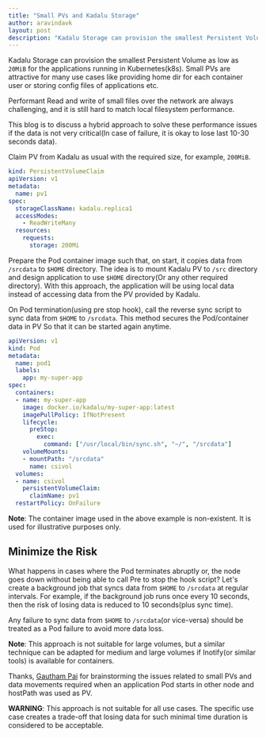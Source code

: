 ```yaml
---
title: "Small PVs and Kadalu Storage"
author: aravindavk
layout: post
description: "Kadalu Storage can provision the smallest Persistent Volume as low as 20MiB for the applications running in Kubernetes(k8s). Small PVs are attractive for many use cases like providing home dir for each container user or storing config files of applications etc."
---
```


Kadalu Storage can provision the smallest Persistent Volume as low as `20MiB` for the applications running in Kubernetes(k8s). Small PVs are attractive for many use cases like providing home dir for each container user or storing config files of applications etc.

Performant Read and write of small files over the network are always challenging, and it is still hard to match local filesystem performance.

This blog is to discuss a hybrid approach to solve these performance issues if the data is not very critical(In case of failure, it is okay to lose last 10-30 seconds data).

Claim PV from Kadalu as usual with the required size, for example, `200MiB`.

```yaml
kind: PersistentVolumeClaim
apiVersion: v1
metadata:
  name: pv1
spec:
  storageClassName: kadalu.replica1
  accessModes:
    - ReadWriteMany
  resources:
    requests:
      storage: 200Mi
```

Prepare the Pod container image such that, on start, it copies data from `/srcdata` to `$HOME` directory. The idea is to mount Kadalu PV to `/src` directory and design application to use `$HOME` directory(Or any other required directory). With this approach, the application will be using local data instead of accessing data from the PV provided by Kadalu.

On Pod termination(using pre stop hook), call the reverse sync script to sync data from `$HOME` to `/srcdata`. This method secures the Pod/container data in PV So that it can be started again anytime.

```yaml
apiVersion: v1
kind: Pod
metadata:
  name: pod1
  labels:
    app: my-super-app
spec:
  containers:
  - name: my-super-app
    image: docker.io/kadalu/my-super-app:latest
    imagePullPolicy: IfNotPresent
    lifecycle:
      preStop:
        exec:
          command: ["/usr/local/bin/sync.sh", "~/", "/srcdata"]
    volumeMounts:
    - mountPath: "/srcdata"
      name: csivol
  volumes:
  - name: csivol
    persistentVolumeClaim:
      claimName: pv1
  restartPolicy: OnFailure
```

**Note**: The container image used in the above example is non-existent. It is used for illustrative purposes only.

## Minimize the Risk

What happens in cases where the Pod terminates abruptly or, the node goes down without being able to call Pre to stop the hook script? Let's create a background job that syncs data from `$HOME` to `/srcdata` at regular intervals. For example, if the background job runs once every 10 seconds, then the risk of losing data is reduced to 10 seconds(plus sync time).

Any failure to sync data from `$HOME` to `/srcdata`(or vice-versa) should be treated as a Pod failure to avoid more data loss.

**Note**: This approach is not suitable for large volumes, but a similar technique can be adapted for medium and large volumes if Inotify(or similar tools) is available for containers.

Thanks, [Gautham Pai](https://twitter.com/gauthampai) for brainstorming the issues related to small PVs and data movements required when an application Pod starts in other node and hostPath was used as PV.

**WARNING**: This approach is not suitable for all use cases. The specific use case creates a trade-off that losing data for such minimal time duration is considered to be acceptable.

